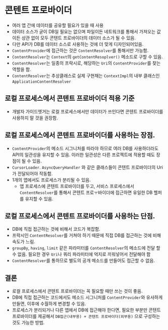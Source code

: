 # 콘텐트 프로바이더
* 여러 앱 간에 데이터를 공유할 필요가 있을 때 사용
* 데이터 소스가 굳이 DB일 필요는 없으며 파일이든 네트워크를 통해서 가져오는 값이든 상관 없이 모두 콘텐트 프로바이더의 데이터 소스가 될 수 있음.
* 다만 API가 DB를 데이터 소스로 사용하는 것에 더 맞게 디자인되어있음.
* `ContentProvider`에 접근하는 것은 `ContentResolver`를 통해서만 가능함.
* `ContentResolver`는 `Context`의 `getContentResoplver()` 메소드로 구할 수 있음.
* `ContentResolver`는 일종의 프락시로, 해당하는 `Uri`의 `ContentProvider`를 찾는 역할을 함.
* `ContentResolver`는 추상클래스로 실제 구현채는 `ContextImpl`의 내부 클래스인 `ApplicationContentResolver`

## 로컬 프로세스에서 콘텐트 프로바이더 적용 기준
* 개발자 가이드엣거는 로컬 프로세스에서만 데이터가 쓰인다면 콘텐트 프로바이더를 사용하지 말 것을 권장함.

## 로컬 프로세스에서 콘텐트 프로바이더를 사용하는 장점.
* `ContentProvider`의 메소드 시그니처를 따라야 하므로 여러 DB를 사용하더라도 API의 일관성을 유지할 수 있음. 이러한 일관성은 다른 프로젝트에 적용할 때도 장점이 될 수 있음.
* `CursorLoader`. `AsyncQueryHandler` 와 같은 클래스들이 콘텐트 프로바이더의 Uri가 전달되어야 작동함.
* 1개의 앱에서도 프로세스가 분리될 수 있음.
  * 앱 프로세스에 콘텐트 프로바이더를 두고, 서비스 프로세스에서 `ContentResolver`를 통해서 콘텐트 프로ㅜ바이더에 접근하면 유일한 DB 헬퍼를 유지할 수 있음.

## 로컬 프로세스에서 콘텐트 프로바이더를 사용하는 단점.
* DB에 직접 접근하는 것에 비해서 코드가 복잡함.
* 프락시인 `ContentResolver`를 거쳐야 하기 때문에 직접 DB를 접근하는 것에 비해 속도가 느림.
* `groupBy`, `having`, `limit` 같은 파라미터를 `ContentResolver`의 메소드에 전달 할 수 없음. 필요한 경우 `Uri`나 쿼리 파라미터에 억지로 끼워넣어서 전달해야 함
* `ContentResolver`를 통하므로 별도의 공개 메소드를 만들어도 접근할 수 없음.

## 결론
* 로컬 프로세스에서 콘텐트 프로바이더는 꼭 필요할 때만 쓰는 것이 좋음.
* DB에 직접 접근하는 코드에서도 메소드 시그니처를 `ContentProvider`와 유사하게 만들면, 이후에 수월하게 변경할 수 있음.
* 프로세스가 분리되거나 다른 앱에서 DB에 접근해야 한다면, 필요한 부분만 콘텐트 프로바이더를 제공해서 `DB접근(내부용) + 콘텐트 프로바이더(외부용)` 으로 구성하는 것도 가능한 방법.